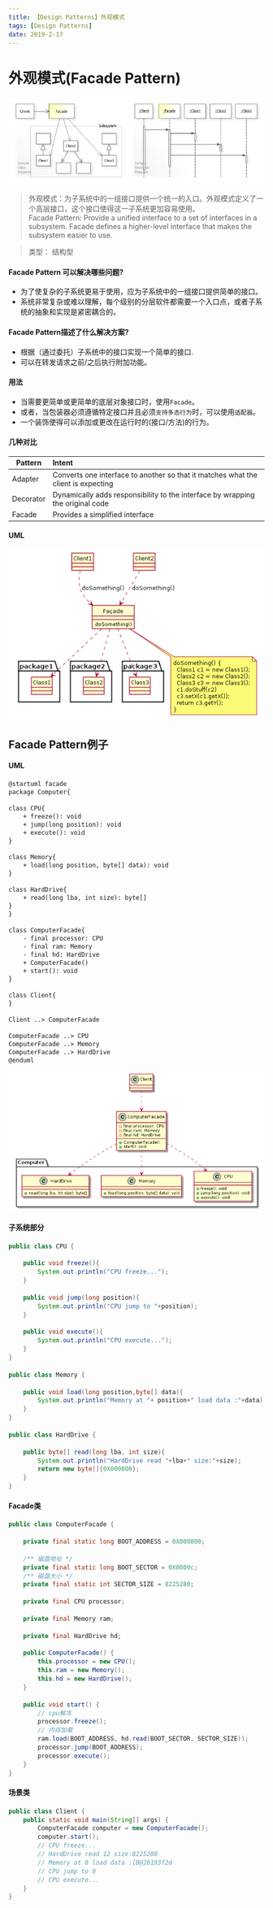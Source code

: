 ```yaml
---
title: 【Design Patterns】外观模式
tags: [Design Patterns]
date: 2019-2-17
---
```


# 外观模式(Facade Pattern)

![](../img/W3sDesign_Facade_Design_Pattern_UML.jpg)

> 外观模式：为子系统中的一组接口提供一个统一的入口。外观模式定义了一个高层接口，这个接口使得这一子系统更加容易使用。  
> Facade Pattern: Provide a unified interface to a set of interfaces in a subsystem. Facade defines a higher-level interface that makes the subsystem easier to use.

> 类型： 结构型

#### Facade Pattern 可以解决哪些问题?

- 为了使复杂的子系统更易于使用，应为子系统中的一组接口提供简单的接口。
- 系统非常复杂或难以理解，每个级别的分层软件都需要一个入口点，或者子系统的抽象和实现是紧密耦合的。

#### Facade Pattern描述了什么解决方案?

- 根据（通过委托）子系统中的接口实现一个简单的接口.
- 可以在转发请求之前/之后执行附加功能。

#### 用法

- 当需要更简单或更简单的底层对象接口时，使用`Facade`。
- 或者，当包装器必须遵循特定接口并且必须`支持多态行为`时，可以使用`适配器`。
- 一个装饰使得可以添加或更改在运行时的(接口/方法)的行为。

#### 几种对比

| Pattern        | Intent   | 
| --------   | :-----  | 
| Adapter     | Converts one interface to another so that it matches what the client is expecting |   
| Decorator        |  Dynamically adds responsibility to the interface by wrapping the original code   |  
| Facade        |    Provides a simplified interface    | 


#### UML

![](../img/Example_of_Facade_design_pattern_in_UML.png)


## Facade Pattern例子

#### UML

```plantuml
@startuml facade
package Computer{

class CPU{
    + freeze(): void
    + jump(long position): void
    + execute(): void
}

class Memory{
    + load(long position, byte[] data): void
}

class HardDrive{
    + read(long lba, int size): byte[]
}
}

class ComputerFacade{
    - final processor: CPU
    - final ram: Memory
    - final hd: HardDrive
    + ComputerFacade()
    + start(): void
}

class Client{
}

Client ..> ComputerFacade

ComputerFacade ..> CPU
ComputerFacade ..> Memory
ComputerFacade ..> HardDrive
@enduml
```

![](../img/facade-patter.png)

#### 子系统部分

```java
public class CPU {

    public void freeze(){
        System.out.println("CPU freeze...");
    }

    public void jump(long position){
        System.out.println("CPU jump to "+position);
    }

    public void execute(){
        System.out.println("CPU execute...");
    }
}

public class Memory {

    public void load(long position,byte[] data){
        System.out.println("Memory at "+ position+" load data :"+data);
    }
}

public class HardDrive {

    public byte[] read(long lba, int size){
        System.out.println("HardDrive read "+lba+" size:"+size);
        return new byte[]{0X000000};
    }
}
```

#### Facade类

```java
public class ComputerFacade {

    private final static long BOOT_ADDRESS = 0X000000;

    /** 磁盘地址 */
    private final static long BOOT_SECTOR = 0X0000c;
    /** 磁盘大小 */
    private final static int SECTOR_SIZE = 8225280;

    private final CPU processor;

    private final Memory ram;

    private final HardDrive hd;

    public ComputerFacade() {
        this.processor = new CPU();
        this.ram = new Memory();
        this.hd = new HardDrive();
    }

    public void start() {
        // cpu解冻
        processor.freeze();
        // 内存加载
        ram.load(BOOT_ADDRESS, hd.read(BOOT_SECTOR, SECTOR_SIZE));
        processor.jump(BOOT_ADDRESS);
        processor.execute();
    }
}
```

#### 场景类

```java
public class Client {
    public static void main(String[] args) {
        ComputerFacade computer = new ComputerFacade();
        computer.start();
        // CPU freeze...
        // HardDrive read 12 size:8225280
        // Memory at 0 load data :[B@2b193f2d
        // CPU jump to 0
        // CPU execute...
    }
}
```